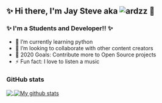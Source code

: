 ##  ✨ Hi there, I'm Jay Steve aka ![ardzz](https://github.com/ardzz/) 👋

###  ✨ I'm a Students and Developer!!  ✨

- 🌱 I’m currently learning python
- 👯 I’m looking to collaborate with other content creators
- 🥅 2020 Goals: Contribute more to Open Source projects
- ⚡ Fun fact: I love to listen a music

### GitHub stats

<a href="https://github.com/anuraghazra/github-readme-stats">

  <!-- Change the `github-readme-stats.anuraghazra1.vercel.app` to `github-readme-stats.vercel.app`  -->

  <img align="center" src="https://github-readme-stats.vercel.app/api/top-langs/?username=ardzz" />

</a>

<a href="https://github.com/anuraghazra/github-readme-stats">

  <img align="center" src="https://github-readme-stats.anuraghazra1.vercel.app/api?username=ardzz&show_icons=true&line_height=27&include_all_commits=true" alt="My github stats" />

</a>  
